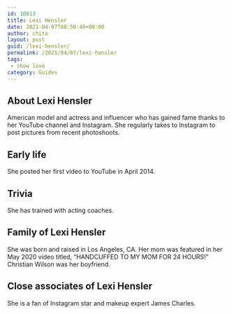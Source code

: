 ```yaml
---
id: 10813
title: Lexi Hensler
date: 2021-04-07T08:50:49+00:00
author: chito
layout: post
guid: /lexi-hensler/
permalink: /2021/04/07/lexi-hensler
tags:
 - show love
category: Guides
---
```

<!--Content-->



## About Lexi Hensler


  American model and actress and influencer who has gained fame thanks to her YouTube channel and Instagram. She regularly takes to Instagram to post pictures from recent photoshoots.

      
      
      
## Early life


  She posted her first video to YouTube in April 2014.

      
      
      
## Trivia


  She has trained with acting coaches.

      
      
      
## Family of Lexi Hensler


  She was born and raised in Los Angeles, CA. Her mom was featured in her May 2020 video titled, &#8220;HANDCUFFED TO MY MOM FOR 24 HOURS!&#8221; Christian Wilson was her boyfriend.

      
      
      
## Close associates of Lexi Hensler


  She is a fan of Instagram star and makeup expert James Charles.


